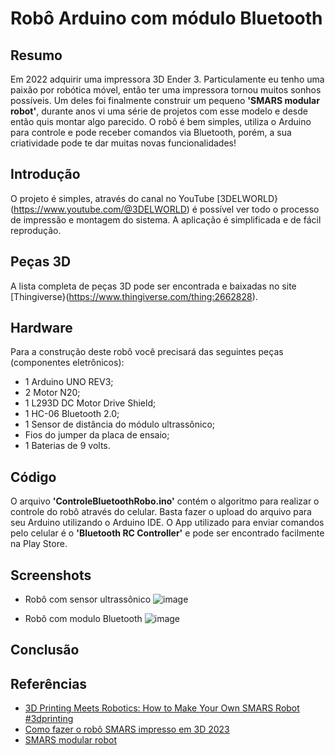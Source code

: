# Robô Arduino com módulo Bluetooth

## Resumo 
Em 2022 adquirir uma impressora 3D Ender 3. Particulamente eu tenho uma paixão por robótica móvel, então ter uma impressora tornou muitos sonhos possíveis. Um deles foi finalmente construir um pequeno **'SMARS modular robot'**, durante anos vi uma série de projetos com esse modelo e desde então quis montar algo parecido.
O robô é bem simples, utiliza o Arduino para controle e pode receber comandos via Bluetooth, porém, a sua criatividade pode te dar muitas novas funcionalidades!

## Introdução
O projeto é simples, através do canal no YouTube [3DELWORLD}(https://www.youtube.com/@3DELWORLD) é possível ver todo o processo de impressão e montagem do sistema. A aplicação é simplificada e de fácil reprodução.

## Peças 3D
A lista completa de peças 3D pode ser encontrada e baixadas no site [Thingiverse}(https://www.thingiverse.com/thing:2662828).

## Hardware
Para a construção deste robô você precisará das seguintes peças (componentes eletrônicos):
- 1 Arduino UNO REV3;
- 2 Motor N20;
- 1 L293D DC Motor Drive Shield;
- 1 HC-06 Bluetooth 2.0;
- 1 Sensor de distância do módulo ultrassônico;
- Fios do jumper da placa de ensaio;
- 1 Baterias de 9 volts.

## Código
O arquivo **'ControleBluetoothRobo.ino'** contém o algoritmo para realizar o controle do robô através do celular. Basta fazer o upload do arquivo para seu Arduino utilizando o Arduino IDE. O App utilizado para enviar comandos pelo celular é o **'Bluetooth RC Controller'** e pode ser encontrado facilmente na Play Store.
## Screenshots
- Robô com sensor ultrassônico
![image](https://github.com/IagoMagalhaes23/Rob-Arduino/assets/65053026/2dd6e6e4-6c65-4b28-84ba-1808981784b6)

- Robô com modulo Bluetooth
![image](https://github.com/IagoMagalhaes23/Rob-Arduino/assets/65053026/efd253fb-269a-4359-9a89-68b373054af9)

## Conclusão

## Referências
- [3D Printing Meets Robotics: How to Make Your Own SMARS Robot #3dprinting](https://www.youtube.com/watch?v=mft36w5Hl1I&list=LL&index=70&t=5s)
- [Como fazer o robô SMARS impresso em 3D 2023](https://3delworld.com/how-to-make-smars-robot-3d-printed-2023/)
- [SMARS modular robot](https://www.thingiverse.com/thing:2662828)
